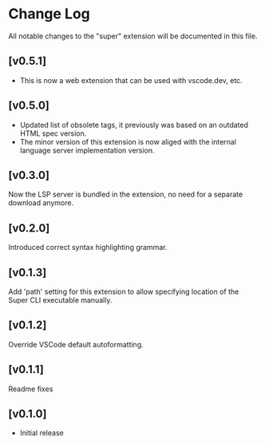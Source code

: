 # Change Log

All notable changes to the "super" extension will be documented in this file.

## [v0.5.1]
- This is now a web extension that can be used with vscode.dev, etc.

## [v0.5.0]
- Updated list of obsolete tags, it previously was based on an outdated HTML spec version.
- The minor version of this extension is now aliged with the internal language server implementation version.

## [v0.3.0]
Now the LSP server is bundled in the extension, no need for a separate download anymore.

## [v0.2.0]
Introduced correct syntax highlighting grammar.

## [v0.1.3]
Add 'path' setting for this extension to allow specifying location of the Super CLI executable manually.

## [v0.1.2]
Override VSCode default autoformatting.

## [v0.1.1]
Readme fixes

## [v0.1.0]
- Initial release

